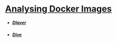 # [Analysing Docker Images](README.md)


* ##### [Dlayer](dlayer/README.md)

* ##### [Dive](dive/README.md)
